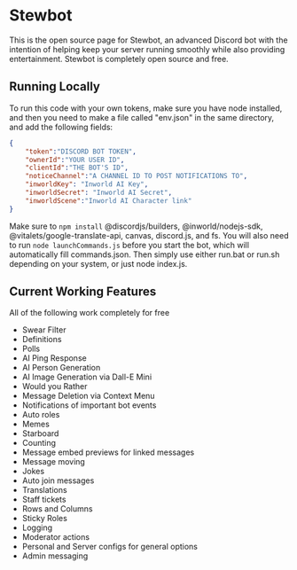 # Stewbot
This is the open source page for Stewbot, an advanced Discord bot with the intention of helping keep your server running smoothly while also providing entertainment.
Stewbot is completely open source and free.

## Running Locally
To run this code with your own tokens, make sure you have node installed, and then you need to make a file called "env.json" in the same directory, and add the following fields:
```json
{
    "token":"DISCORD BOT TOKEN",
    "ownerId":"YOUR USER ID",
    "clientId":"THE BOT'S ID",
    "noticeChannel":"A CHANNEL ID TO POST NOTIFICATIONS TO",
    "inworldKey": "Inworld AI Key",
    "inworldSecret": "Inworld AI Secret",
    "inworldScene":"Inworld AI Character link"
}
```
Make sure to `npm install` @discordjs/builders, @inworld/nodejs-sdk, @vitalets/google-translate-api, canvas, discord.js, and fs.
You will also need to run `node launchCommands.js` before you start the bot, which will automatically fill commands.json.
Then simply use either run.bat or run.sh depending on your system, or just node index.js.

## Current Working Features
All of the following work completely for free
 - Swear Filter
 - Definitions
 - Polls
 - AI Ping Response
 - AI Person Generation
 - AI Image Generation via Dall-E Mini
 - Would you Rather
 - Message Deletion via Context Menu
 - Notifications of important bot events
 - Auto roles
 - Memes
 - Starboard
 - Counting
 - Message embed previews for linked messages
 - Message moving
 - Jokes
 - Auto join messages
 - Translations
 - Staff tickets
 - Rows and Columns
 - Sticky Roles
 - Logging
 - Moderator actions
 - Personal and Server configs for general options
 - Admin messaging

